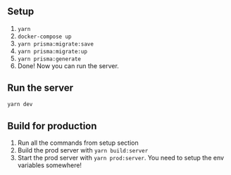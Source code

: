 ## Setup

1. `yarn`
2. `docker-compose up`
3. `yarn prisma:migrate:save`
4. `yarn prisma:migrate:up`
5. `yarn prisma:generate`
6. Done! Now you can run the server.

## Run the server

```bash
yarn dev
```

## Build for production

1. Run all the commands from setup section
2. Build the prod server with `yarn build:server`
3. Start the prod server with `yarn prod:server`. You need to setup the env variables somewhere!
